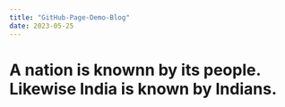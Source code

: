 ```yaml
---
title: "GitHub-Page-Demo-Blog"
date: 2023-05-25
---
```


# A nation is knownn by its people. Likewise India is known by Indians.

